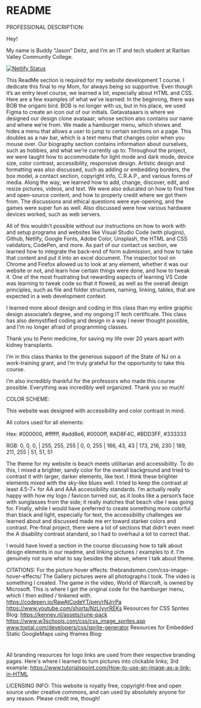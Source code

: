 # README

PROFESSIONAL DESCRIPTION:

Hey!

My name is Buddy “Jason” Deitz, and I’m an IT and tech student at Raritan Valley Community College.

[![Netlify Status](https://api.netlify.com/api/v1/badges/fa82adb2-d511-47f7-953a-c290631f6f69/deploy-status)](https://app.netlify.com/sites/about-me-noxiiee/deploys)

This ReadMe section is required for my website development 1 course. I dedicate this final to my Mom, for always being so supportive. Even though it’s an entry level course, we learned a lot, especially about HTML and CSS. Here are a few examples of what we’ve learned: 
In the beginning, there was BOB the origami bird. BOB is no longer with us, but in his place, we used Figma to create an icon out of our initials. Getavataaars is where we designed our design clone avataaar; whose section also contains our name and where we’re from. We made a hamburger menu, which shows and hides a menu that allows a user to jump to certain sections on a page. This doubles as a nav bar, which is a text menu that changes color when you mouse over. Our biography section contains information about ourselves, such as hobbies, and what we’re currently up to. Throughout the project, we were taught how to accommodate for light mode and dark mode, device size, color contrast, accessibility, responsive design. Artistic design and formatting was also discussed, such as adding or embedding borders, the box model, a contact section, copyright info, C.R.A.P., and various forms of media. Along the way, we learned how to add, change, discover, edit, and resize pictures, videos, and text. We were also educated on how to find free and open-source content, and how to properly credit where we got them from. The discussions and ethical questions were eye-opening, and the games were super fun as well. Also discussed were how various hardware devices worked, such as web servers.

All of this wouldn’t possible without our instructions on how to work with and setup programs and websites like Visual Studio Code (with plugins), Github, Netlify, Google Fonts, Adobe Color, Unsplash, the HTML and CSS validators, CodePen, and more. As part of our contact us section, we learned how to integrate the back-end of form submission, and how to take that content and put it into an excel document. The inspector tool on Chrome and Firefox allowed us to look at any element, whether it was our website or not, and learn how certain things were done, and how to tweak it. One of the most frustrating but rewarding aspects of learning VS Code was learning to tweak code so that it flowed, as well as the overall design principles, such as file and folder structures, naming, linking, tables, that are expected in a web development context. 

I learned more about design and coding in this class than my entire graphic design associate’s degree, and my ongoing IT tech certificate. This class has also demystified coding and design in a way I never thought possible, and I'm no longer afraid of programming classes. 

Thank you to Penn medicine, for saving my life over 20 years apart with kidney transplants.

I’m in this class thanks to the generous support of the State of NJ on a work-training grant, and I’m truly grateful for the opportunity to take this course. 

I’m also incredibly thankful for the professors who made this course possible. Everything was incredibly well organized. Thank you so much!

COLOR SCHEME:

This website was designed with accessibility and color contrast in mind. 

All colors used for all elements:

Hex: #000000, #ffffff, #add8e6, #0000ff, #AD8F4C, #BDD3FF, #333333

RGB: 0, 0, 0, | 255, 255, 255 | 0, 0, 255 | 166, 43, 43 | 173, 216, 230 | 189, 211, 255 | 51, 51, 51

The theme for my website is beach meets utilitarian and accessibility. To do this, I mixed a brighter, sandy color for the overall background and tried to contrast it with larger, darker elements, like text. I think these brighter elements mixed with the sky-like blues well. I tried to keep the contrast at least 4.5-7+ for AA and AAA accessibility standards. I’m actually really happy with how my logo / favicon turned out, as it looks like a person’s face with sunglasses from the side; it really matches that beach vibe I was going for. Finally, while I would have preferred to create something more colorful than black and light, especially for text, the accessibility challenges we learned about and discussed made me err toward starker colors and contrast. Pre-final project, there were a lot of sections that didn't even meet the A disability contrast standard, so I had to overhaul a lot to correct that.

I would have loved a section in the course discussing how to talk about design elements in our readme, and linking pictures / examples to it. I'm genuinely not sure what to say besides the above, where I talk about theme.

CITATIONS:
For the picture hover effects:
thebrandsmen.com/css-image-hover-effects/
The Gallery pictures were all photographs I took.
The video is something I created.
The game in the video, World of Warcraft, is owned by Microsoft.
This is where I got the original code for the hamburger menu, which I then edited / tinkered with.
https://codepen.io/RawAtCodeYT/pen/rNJrrPa
https://www.youtube.com/shorts/NzLIyyrREKs
Resources for CSS Sprites Blog:
https://kenney.nl/assets/rune-pack
https://www.w3schools.com/css/css_image_sprites.asp
www.toptal.com/developers/css/sprite-generator
Resources for Embedded Static GoogleMaps using Iframes Blog:
#
#
#
All branding resources for logo links are used from their respective branding pages.
Here's where I learned to turn pictures into clickable links; 3rd example:
https://www.tutorialspoint.com/How-to-use-an-image-as-a-link-in-HTML

LICENSING INFO:
This website is royalty free, copyright-free and open source under creative commons, and can used by absolutely anyone for any reason. Please credit me, though!
